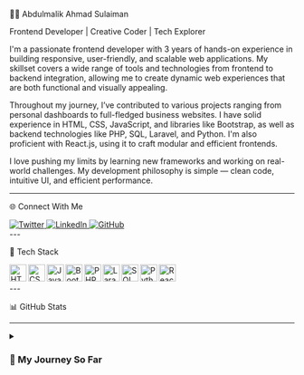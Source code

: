 
👨‍💻 Abdulmalik Ahmad Sulaiman

Frontend Developer | Creative Coder | Tech Explorer

I'm a passionate frontend developer with 3 years of hands-on experience in building responsive, user-friendly, and scalable web applications. My skillset covers a wide range of tools and technologies from frontend to backend integration, allowing me to create dynamic web experiences that are both functional and visually appealing.

Throughout my journey, I’ve contributed to various projects ranging from personal dashboards to full-fledged business websites. I have solid experience in HTML, CSS, JavaScript, and libraries like Bootstrap, as well as backend technologies like PHP, SQL, Laravel, and Python. I'm also proficient with React.js, using it to craft modular and efficient frontends.

I love pushing my limits by learning new frameworks and working on real-world challenges. My development philosophy is simple — clean code, intuitive UI, and efficient performance.


---

🌐 Connect With Me

<div align="left">
<a href="https://twitter.com/your_handle" target="_blank">
<img src="https://img.shields.io/badge/twitter-%2300acee.svg?&style=for-the-badge&logo=twitter&logoColor=white" alt="Twitter"/>
</a>
<a href="https://linkedin.com/in/your-linkedin" target="_blank">
<img src="https://img.shields.io/badge/linkedin-%231E77B5.svg?&style=for-the-badge&logo=linkedin&logoColor=white" alt="LinkedIn"/>
</a>
<a href="https://github.com/your-github" target="_blank">
<img src="https://img.shields.io/badge/github-%2324292e.svg?&style=for-the-badge&logo=github&logoColor=white" alt="GitHub"/>
</a>
</div>  
---

🧰 Tech Stack

<img align="left" alt="HTML" width="30px" src="https://cdn.jsdelivr.net/gh/devicons/devicon/icons/html5/html5-plain.svg" />
<img align="left" alt="CSS" width="30px" src="https://cdn.jsdelivr.net/gh/devicons/devicon/icons/css3/css3-plain.svg" />
<img align="left" alt="JavaScript" width="30px" src="https://cdn.jsdelivr.net/gh/devicons/devicon/icons/javascript/javascript-plain.svg" />
<img align="left" alt="Bootstrap" width="30px" src="https://cdn.jsdelivr.net/gh/devicons/devicon/icons/bootstrap/bootstrap-original.svg" />
<img align="left" alt="PHP" width="30px" src="https://cdn.jsdelivr.net/gh/devicons/devicon/icons/php/php-plain.svg" />
<img align="left" alt="Laravel" width="30px" src="https://cdn.jsdelivr.net/gh/devicons/devicon/icons/laravel/laravel-plain.svg" />
<img align="left" alt="SQL" width="30px" src="https://cdn.jsdelivr.net/gh/devicons/devicon/icons/mysql/mysql-original.svg" />
<img align="left" alt="Python" width="30px" src="https://cdn.jsdelivr.net/gh/devicons/devicon/icons/python/python-original.svg" />
<img align="left" alt="React" width="30px" src="https://cdn.jsdelivr.net/gh/devicons/devicon/icons/react/react-original.svg" />
<br /><br />
---

📊 GitHub Stats




---

<details>
 <summary><h3>🚀 My Journey So Far</h3></summary>Starting as a curious enthusiast, I’ve grown into a confident developer passionate about writing code that powers real-world solutions. My focus is always on usability, performance, and maintainability. I'm actively exploring modern JavaScript frameworks and backend tools to sharpen my skills even more.

</details>
